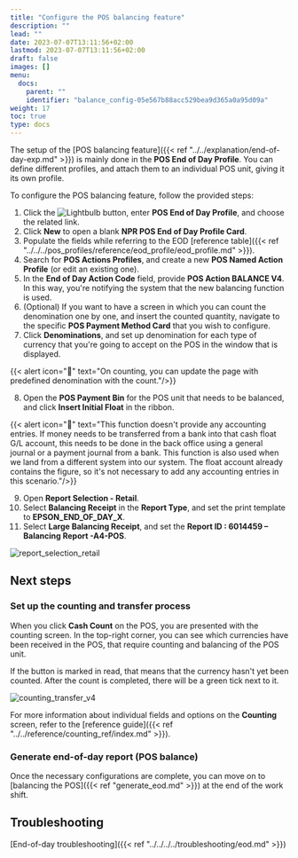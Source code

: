```yaml
---
title: "Configure the POS balancing feature"
description: ""
lead: ""
date: 2023-07-07T13:11:56+02:00
lastmod: 2023-07-07T13:11:56+02:00
draft: false
images: []
menu:
  docs:
    parent: ""
    identifier: "balance_config-05e567b88acc529bea9d365a0a95d09a"
weight: 17
toc: true
type: docs
---
```


The setup of the [POS balancing feature]({{< ref "../../explanation/end-of-day-exp.md" >}}) is mainly done in the **POS End of Day Profile**. You can define different profiles, and attach them to an individual POS unit, giving it its own profile.

To configure the POS balancing feature, follow the provided steps:

1. Click the ![Lightbulb](Lightbulb_icon.PNG) button, enter **POS End of Day Profile**, and choose the related link.
2. Click **New** to open a blank **NPR POS End of Day Profile Card**. 
3. Populate the fields while referring to the EOD [reference table]({{< ref "../../../pos_profiles/reference/eod_profile/eod_profile.md" >}}).
4. Search for **POS Actions Profiles**, and create a new **POS Named Action Profile** (or edit an existing one).
5. In the **End of Day Action Code** field, provide **POS Action BALANCE V4**.     
   In this way, you're notifying the system that the new balancing function is used.
6. (Optional) If you want to have a screen in which you can count the denomination one by one, and insert the counted quantity, navigate to the specific **POS Payment Method Card** that you wish to configure.
7. Click **Denominations**, and set up denomination for each type of currency that you're going to accept on the POS in the window that is displayed.   

{{< alert icon="📝" text="On counting, you can update the page with predefined denomination with the count."/>}}

8. Open the **POS Payment Bin** for the POS unit that needs to be balanced, and click **Insert Initial Float** in the ribbon.   

{{< alert icon="📝" text="This function doesn't provide any accounting entries. If money needs to be transferred from a bank into that cash float G/L account, this needs to be done in the back office using a general journal or a payment journal from a bank. This function is also used when we land from a different system into our system. The float account already contains the figure, so it's not necessary to add any accounting entries in this scenario."/>}}

9. Open **Report Selection - Retail**.
10.  Select **Balancing Receipt** in the **Report Type**, and set the print template to **EPSON_END_OF_DAY_X**.
11.  Select **Large Balancing Receipt**, and set the **Report ID : 6014459 – Balancing Report -A4-POS**.    

![report_selection_retail](report_selection_retail_v4.png)

## Next steps

### Set up the counting and transfer process

When you click **Cash Count** on the POS, you are presented with the counting screen. In the top-right corner, you can see which currencies have been received in the POS, that require counting and balancing of the POS unit. 

If the button is marked in read, that means that the currency hasn't yet been counted. After the count is completed, there will be a green tick next to it. 

![counting_transfer_v4](counting_transfer_v4.png)

For more information about individual fields and options on the **Counting** screen, refer to the [reference guide]({{< ref "../../reference/counting_ref/index.md" >}}).

### Generate end-of-day report (POS balance)

Once the necessary configurations are complete, you can move on to [balancing the POS]({{< ref "generate_eod.md" >}}) at the end of the work shift.

## Troubleshooting 

[End-of-day troubleshooting]({{< ref "../../../../troubleshooting/eod.md" >}})